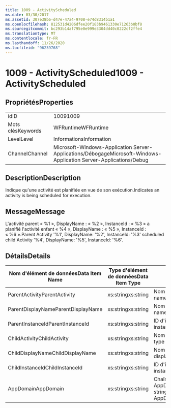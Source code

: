 ```yaml
---
title: 1009 - ActivityScheduled
ms.date: 03/30/2017
ms.assetid: 307e38b6-d47e-47a4-9708-e74d8314b1a1
ms.openlocfilehash: 812531d4206dfee20f183b9461330e71263b0bf8
ms.sourcegitcommit: bc293b14af795e0e999e3304dd40c0222cf2ffe4
ms.translationtype: MT
ms.contentlocale: fr-FR
ms.lasthandoff: 11/26/2020
ms.locfileid: "96239768"
---
```

# <a name="1009---activityscheduled"></a><span data-ttu-id="5bbdd-102">1009 - ActivityScheduled</span><span class="sxs-lookup"><span data-stu-id="5bbdd-102">1009 - ActivityScheduled</span></span>

## <a name="properties"></a><span data-ttu-id="5bbdd-103">Propriétés</span><span class="sxs-lookup"><span data-stu-id="5bbdd-103">Properties</span></span>  
  
|||  
|-|-|  
|<span data-ttu-id="5bbdd-104">id</span><span class="sxs-lookup"><span data-stu-id="5bbdd-104">ID</span></span>|<span data-ttu-id="5bbdd-105">1009</span><span class="sxs-lookup"><span data-stu-id="5bbdd-105">1009</span></span>|  
|<span data-ttu-id="5bbdd-106">Mots clés</span><span class="sxs-lookup"><span data-stu-id="5bbdd-106">Keywords</span></span>|<span data-ttu-id="5bbdd-107">WFRuntime</span><span class="sxs-lookup"><span data-stu-id="5bbdd-107">WFRuntime</span></span>|  
|<span data-ttu-id="5bbdd-108">Level</span><span class="sxs-lookup"><span data-stu-id="5bbdd-108">Level</span></span>|<span data-ttu-id="5bbdd-109">Informations</span><span class="sxs-lookup"><span data-stu-id="5bbdd-109">Information</span></span>|  
|<span data-ttu-id="5bbdd-110">Channel</span><span class="sxs-lookup"><span data-stu-id="5bbdd-110">Channel</span></span>|<span data-ttu-id="5bbdd-111">Microsoft-Windows-Application Server-Applications/Débogage</span><span class="sxs-lookup"><span data-stu-id="5bbdd-111">Microsoft-Windows-Application Server-Applications/Debug</span></span>|  
  
## <a name="description"></a><span data-ttu-id="5bbdd-112">Description</span><span class="sxs-lookup"><span data-stu-id="5bbdd-112">Description</span></span>  

 <span data-ttu-id="5bbdd-113">Indique qu'une activité est planifiée en vue de son exécution.</span><span class="sxs-lookup"><span data-stu-id="5bbdd-113">Indicates an activity is being scheduled for execution.</span></span>  
  
## <a name="message"></a><span data-ttu-id="5bbdd-114">Message</span><span class="sxs-lookup"><span data-stu-id="5bbdd-114">Message</span></span>  

 <span data-ttu-id="5bbdd-115">L'activité parent « %1 », DisplayName : « %2 », InstanceId : « %3 » a planifié l'activité enfant « %4 », DisplayName : « %5 », InstanceId : « %6 ».</span><span class="sxs-lookup"><span data-stu-id="5bbdd-115">Parent Activity '%1', DisplayName: '%2', InstanceId: '%3' scheduled child Activity '%4', DisplayName: '%5', InstanceId: '%6'.</span></span>  
  
## <a name="details"></a><span data-ttu-id="5bbdd-116">Détails</span><span class="sxs-lookup"><span data-stu-id="5bbdd-116">Details</span></span>  
  
|<span data-ttu-id="5bbdd-117">Nom d'élément de données</span><span class="sxs-lookup"><span data-stu-id="5bbdd-117">Data Item Name</span></span>|<span data-ttu-id="5bbdd-118">Type d'élément de données</span><span class="sxs-lookup"><span data-stu-id="5bbdd-118">Data Item Type</span></span>|<span data-ttu-id="5bbdd-119">Description</span><span class="sxs-lookup"><span data-stu-id="5bbdd-119">Description</span></span>|  
|--------------------|--------------------|-----------------|  
|<span data-ttu-id="5bbdd-120">ParentActivity</span><span class="sxs-lookup"><span data-stu-id="5bbdd-120">ParentActivity</span></span>|<span data-ttu-id="5bbdd-121">xs:string</span><span class="sxs-lookup"><span data-stu-id="5bbdd-121">xs:string</span></span>|<span data-ttu-id="5bbdd-122">Nom de type de l'activité parente.</span><span class="sxs-lookup"><span data-stu-id="5bbdd-122">The type name of the parent activity.</span></span>|  
|<span data-ttu-id="5bbdd-123">ParentDisplayName</span><span class="sxs-lookup"><span data-stu-id="5bbdd-123">ParentDisplayName</span></span>|<span data-ttu-id="5bbdd-124">xs:string</span><span class="sxs-lookup"><span data-stu-id="5bbdd-124">xs:string</span></span>|<span data-ttu-id="5bbdd-125">Nom complet de l'activité parente.</span><span class="sxs-lookup"><span data-stu-id="5bbdd-125">The display name of the parent activity.</span></span>|  
|<span data-ttu-id="5bbdd-126">ParentInstanceId</span><span class="sxs-lookup"><span data-stu-id="5bbdd-126">ParentInstanceId</span></span>|<span data-ttu-id="5bbdd-127">xs:string</span><span class="sxs-lookup"><span data-stu-id="5bbdd-127">xs:string</span></span>|<span data-ttu-id="5bbdd-128">ID d'instance de l'activité parente.</span><span class="sxs-lookup"><span data-stu-id="5bbdd-128">The instance id of the parent activity.</span></span>|  
|<span data-ttu-id="5bbdd-129">ChildActivity</span><span class="sxs-lookup"><span data-stu-id="5bbdd-129">ChildActivity</span></span>|<span data-ttu-id="5bbdd-130">xs:string</span><span class="sxs-lookup"><span data-stu-id="5bbdd-130">xs:string</span></span>|<span data-ttu-id="5bbdd-131">Nom de type de l'activité enfant planifiée.</span><span class="sxs-lookup"><span data-stu-id="5bbdd-131">The type name of the scheduled child activity.</span></span>|  
|<span data-ttu-id="5bbdd-132">ChildDisplayName</span><span class="sxs-lookup"><span data-stu-id="5bbdd-132">ChildDisplayName</span></span>|<span data-ttu-id="5bbdd-133">xs:string</span><span class="sxs-lookup"><span data-stu-id="5bbdd-133">xs:string</span></span>|<span data-ttu-id="5bbdd-134">Nom complet de l'activité enfant planifiée.</span><span class="sxs-lookup"><span data-stu-id="5bbdd-134">The display name of the scheduled child activity.</span></span>|  
|<span data-ttu-id="5bbdd-135">ChildInstanceId</span><span class="sxs-lookup"><span data-stu-id="5bbdd-135">ChildInstanceId</span></span>|<span data-ttu-id="5bbdd-136">xs:string</span><span class="sxs-lookup"><span data-stu-id="5bbdd-136">xs:string</span></span>|<span data-ttu-id="5bbdd-137">ID d'instance de l'activité enfant planifiée.</span><span class="sxs-lookup"><span data-stu-id="5bbdd-137">The instance id of the scheduled child activity.</span></span>|  
|<span data-ttu-id="5bbdd-138">AppDomain</span><span class="sxs-lookup"><span data-stu-id="5bbdd-138">AppDomain</span></span>|<span data-ttu-id="5bbdd-139">xs:string</span><span class="sxs-lookup"><span data-stu-id="5bbdd-139">xs:string</span></span>|<span data-ttu-id="5bbdd-140">Chaîne retournée par AppDomain.CurrentDomain.FriendlyName.</span><span class="sxs-lookup"><span data-stu-id="5bbdd-140">The string returned by AppDomain.CurrentDomain.FriendlyName.</span></span>|
